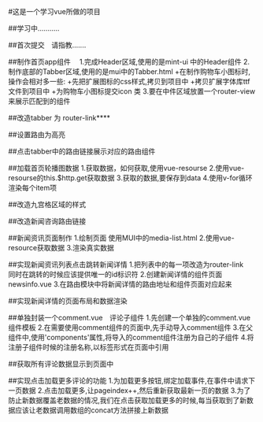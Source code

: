 #这是一个学习vue所做的项目

##学习中...........

##首次提交　请指教.......

##制作首页app组件　
1.完成Header区域,使用的是mint-ui 中的Header组件
2.制作底部的Tabber区域,使用的是mui中的Tabber.html
    +在制作购物车小图标时,操作会相对多一些:
        +先把扩展图标的css样式,拷贝到项目中
        +拷贝扩展字体库ttf文件到项目中
        +为购物车小图标提交icon 类
3.要在中件区域放置一个router-view来展示匹配到的组件 


##改造tabber 为 router-link****


##设置路由为高亮

##点击tabber中的路由链接展示对应的路由组件

##加载首页轮播图数据
1.获取数据，如何获取,使用vue-resourse
2.使用vue-resourse的this.$http.get获取数据
3.获取的数据,要保存到data
4.使用v-for循环渲染每个item项

##改造九宫格区域的样式

##改造新闻咨询路由链接

##新闻资讯页面制作
1.绘制页面 使用MUI中的media-list.html
2.使用vue-resource获取数据
3.渲染真实数据

##实现新闻资讯列表点击跳转新闻详情
1.把列表中的每一项改造为router-link　同时在跳转的时候应该提供唯一的id标识符
2.创建新闻详情的组件页面 newsinfo.vue
3.在路由模块中将新闻详情的路由地址和组件页面对应起来

##实现新闻详情的页面布局和数据渲染

##单独封装一个comment.vue　评论子组件
1.先创建一个单独的comment.vue组件模板
2.在需要使用comment组件的页面中,先手动导入comment组件
3.在父组件中,使用'components'属性,将导入的comment组件注册为自己的子组件
4.将注册子组件时候的注册名称,以标签形式在页面中引用

##获取所有评论数据显示到页面中

##实现点击加载更多评论的功能
1.为加载更多按钮,绑定加载事件,在事件中请求下一页数据
2.点击加载更多,让pageindex++,然后重新获取最新一页的数据
3.为了防止新数据覆盖老数据的情况,我们在点击获取加载更多的时候,每当获取到了新数据应该让老数据调用数组的concat方法拼接上新数据